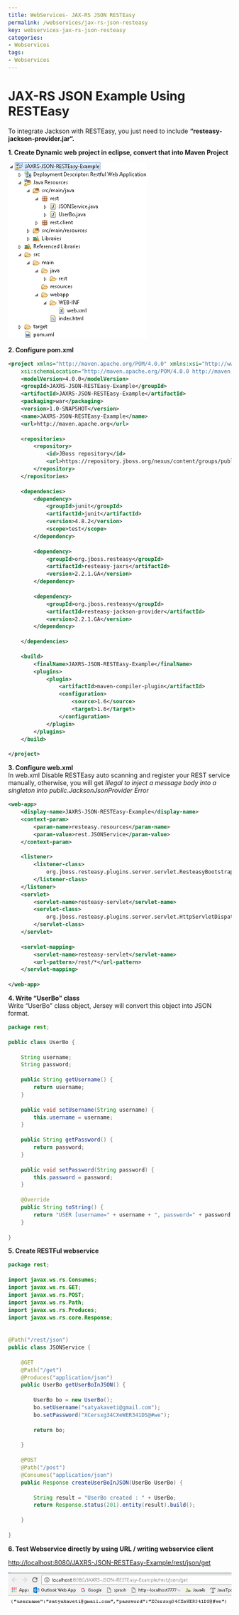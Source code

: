```yaml
---
title: WebServices- JAX-RS JSON RESTEasy
permalink: /webservices/jax-rs-json-resteasy
key: webservices-jax-rs-json-resteasy
categories:
- Webservices
tags:
- Webservices
---
```



JAX-RS JSON Example Using RESTEasy
=====================================

To integrate Jackson with RESTEasy, you just need to include
**“resteasy-jackson-provider.jar“.**

**1. Create Dynamic web project in eclipse, convert that into Maven Project**

![](media/393d9dc1c1cfebf485cd88eb06dc9bd9.png)

**2. Configure pom.xml**
```xml
<project xmlns="http://maven.apache.org/POM/4.0.0" xmlns:xsi="http://www.w3.org/2001/XMLSchema-instance"
	xsi:schemaLocation="http://maven.apache.org/POM/4.0.0 http://maven.apache.org/maven-v4_0_0.xsd">
	<modelVersion>4.0.0</modelVersion>
	<groupId>JAXRS-JSON-RESTEasy-Example</groupId>
	<artifactId>JAXRS-JSON-RESTEasy-Example</artifactId>
	<packaging>war</packaging>
	<version>1.0-SNAPSHOT</version>
	<name>JAXRS-JSON-RESTEasy-Example</name>
	<url>http://maven.apache.org</url>

	<repositories>
		<repository>
			<id>JBoss repository</id>
			<url>https://repository.jboss.org/nexus/content/groups/public-jboss/</url>
		</repository>
	</repositories>

	<dependencies>
		<dependency>
			<groupId>junit</groupId>
			<artifactId>junit</artifactId>
			<version>4.8.2</version>
			<scope>test</scope>
		</dependency>

		<dependency>
			<groupId>org.jboss.resteasy</groupId>
			<artifactId>resteasy-jaxrs</artifactId>
			<version>2.2.1.GA</version>
		</dependency> 

		<dependency>
			<groupId>org.jboss.resteasy</groupId>
			<artifactId>resteasy-jackson-provider</artifactId>
			<version>2.2.1.GA</version>
		</dependency>

	</dependencies>

	<build>
		<finalName>JAXRS-JSON-RESTEasy-Example</finalName>
		<plugins>
			<plugin>
				<artifactId>maven-compiler-plugin</artifactId>
				<configuration>
					<source>1.6</source>
					<target>1.6</target>
				</configuration>
			</plugin>
		</plugins>
	</build>

</project>
```



**3. Configure web.xml**  
In web.xml Disable RESTEasy auto scanning and register your REST service
manually, otherwise, you will get *Illegal to inject a message body into a
singleton into public.JacksonJsonProvider Error*
```xml
<web-app>
	<display-name>JAXRS-JSON-RESTEasy-Example</display-name>
	<context-param>
		<param-name>resteasy.resources</param-name>
		<param-value>rest.JSONService</param-value>
	</context-param>

	<listener>
		<listener-class>
			org.jboss.resteasy.plugins.server.servlet.ResteasyBootstrap
		</listener-class>
	</listener>
	<servlet>
		<servlet-name>resteasy-servlet</servlet-name>
		<servlet-class>
			org.jboss.resteasy.plugins.server.servlet.HttpServletDispatcher
		</servlet-class>
	</servlet>

	<servlet-mapping>
		<servlet-name>resteasy-servlet</servlet-name>
		<url-pattern>/rest/*</url-pattern>
	</servlet-mapping>

</web-app>
```




**4. Write “UserBo" class**  
Write “UserBo" class object, Jersey will convert this object into JSON format.
```java
package rest;

public class UserBo {

	String username;
	String password;

	public String getUsername() {
		return username;
	}

	public void setUsername(String username) {
		this.username = username;
	}

	public String getPassword() {
		return password;
	}

	public void setPassword(String password) {
		this.password = password;
	}

	@Override
	public String toString() {
		return "USER [username=" + username + ", password=" + password + "]";
	}

}
```



**5. Create RESTFul webservice**
```java
package rest;

import javax.ws.rs.Consumes;
import javax.ws.rs.GET;
import javax.ws.rs.POST;
import javax.ws.rs.Path;
import javax.ws.rs.Produces;
import javax.ws.rs.core.Response;


@Path("/rest/json")
public class JSONService {

	@GET
	@Path("/get")
	@Produces("application/json")
	public UserBo getUserBoInJSON() {

		UserBo bo = new UserBo();
		bo.setUsername("satyakaveti@gmail.com");
		bo.setPassword("XCersxg34CXeWER341DS@#we");
		
		return bo; 

	}

	@POST
	@Path("/post")
	@Consumes("application/json")
	public Response createUserBoInJSON(UserBo UserBo) {

		String result = "UserBo created : " + UserBo;
		return Response.status(201).entity(result).build();
		
	}
	
}
```




**6. Test Webservice directly by using URL / writing webservice client**

<http://localhost:8080/JAXRS-JSON-RESTEasy-Example/rest/json/get>

![](media/a5452c8ab7f1b643d40d2423a03fe14d.png)
